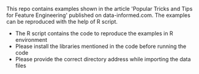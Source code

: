 This repo contains examples shown in the article 'Popular Tricks and Tips for Feature Engineering' published on data-informed.com. The examples can be reproduced with the help of R script.

+ The R script contains the code to reproduce the examples in R environment
+ Please install the libraries mentioned in the code before running the code
+ Please provide the correct directory address while importing the data files